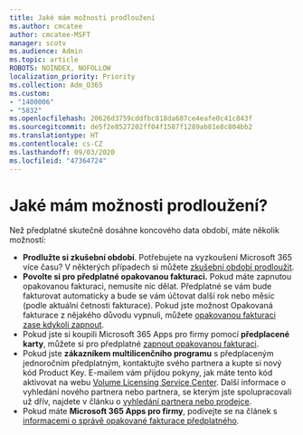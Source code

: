 ```yaml
---
title: Jaké mám možnosti prodloužení
ms.author: cmcatee
author: cmcatee-MSFT
manager: scotv
ms.audience: Admin
ms.topic: article
ROBOTS: NOINDEX, NOFOLLOW
localization_priority: Priority
ms.collection: Adm_O365
ms.custom:
- "1400006"
- "5832"
ms.openlocfilehash: 20626d3759cddfbc818da687ce4eafe0c41c843f
ms.sourcegitcommit: de5f2e8527202ff04f1587f1289ab81e8c804bb2
ms.translationtype: HT
ms.contentlocale: cs-CZ
ms.lasthandoff: 09/03/2020
ms.locfileid: "47364724"
---
```

# <a name="what-are-my-options-to-extend"></a>Jaké mám možnosti prodloužení?

Než předplatné skutečně dosáhne koncového data období, máte několik možností:

- **Prodlužte si zkušební období**.  Potřebujete na vyzkoušení Microsoft 365 více času? V některých případech si můžete [zkušební období prodloužit](https://docs.microsoft.com/microsoft-365/commerce/extend-your-trial).  
- **Povolte si pro předplatné opakovanou fakturaci.** Pokud máte zapnutou opakovanou fakturaci, nemusíte nic dělat. Předplatné se vám bude fakturovat automaticky a bude se vám účtovat další rok nebo měsíc (podle aktuální četnosti fakturace). Pokud jste možnost Opakovaná fakturace z nějakého důvodu vypnuli, můžete [opakovanou fakturaci zase kdykoli zapnout](https://docs.microsoft.com/microsoft-365/commerce/subscriptions/renew-your-subscription).
- Pokud jste si koupili Microsoft 365 Apps pro firmy pomocí **předplacené karty**, můžete si pro předplatné [zapnout opakovanou fakturaci](https://docs.microsoft.com/microsoft-365/commerce/subscriptions/renew-your-subscription).
- Pokud jste **zákazníkem multilicenčního programu** s předplaceným jednoročním předplatným, kontaktujte svého partnera a kupte si nový kód Product Key. E-mailem vám přijdou pokyny, jak máte tento kód aktivovat na webu [Volume Licensing Service Center](https://go.microsoft.com/fwlink/p/?LinkID=282016). Další informace o vyhledání nového partnera nebo partnera, se kterým jste spolupracovali už dřív, najdete v článku o [vyhledání partnera nebo prodejce](https://docs.microsoft.com/microsoft-365/admin/manage/find-your-partner-or-reseller).
- Pokud máte **Microsoft 365 Apps pro firmy**, podívejte se na článek s [informacemi o správě opakované fakturace předplatného](https://docs.microsoft.com/microsoft-365/commerce/subscriptions/renew-your-subscription).
